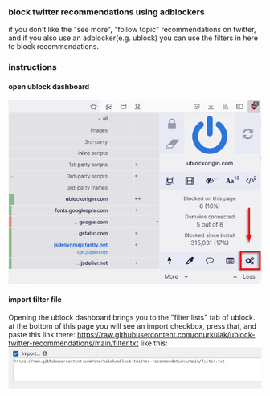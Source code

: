 ### block twitter recommendations using adblockers
if you don't like the "see more", "follow topic" recommendations on twitter, and if you also use an adblocker(e.g. ublock) you can use the filters in here to block recommendations.
### instructions
#### open ublock dashboard
![open dashboard](/readme_imgs/dashboard.webp)
#### import filter file
Opening the ublock dashboard brings you to the "filter lists" tab of ublock.
at the bottom of this page you will see an import checkbox, press that, and paste this link there:
https://raw.githubusercontent.com/onurkulak/ublock-twitter-recommendations/main/filter.txt
like this:
![import filter using a link](/readme_imgs/importfilter.png)